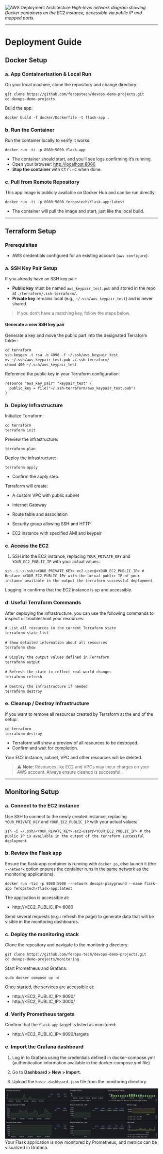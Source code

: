 ![AWS Deployment Architecture](../monitoring/resources/devops-demo-droject-diagram.png)
*High-level network diagram showing Docker containers on the EC2 instance, accessible via public IP and mapped ports.*

---

# Deployment Guide

## Docker Setup
### a. App Containerisation & Local Run
On your local machine, clone the repository and change directory:
```shell
git clone https://github.com/feropstech/devops-demo-projects.git
cd devops-demo-projects
```

Build the app:
```shell
docker build -f docker/Dockerfile -t flask-app .
```


### b. Run the Container

Run the container locally to verify it works:

```shell
docker run -ti -p 8080:5000 flask-app
```

- The container should start, and you’ll see logs confirming it’s running.
- Open your browser: [http://localhost:8080](http://localhost:8080)
- **Stop the container** with <kbd>Ctrl</kbd>+<kbd>C</kbd> when done.



### c. Pull from Remote Repository

This app image is publicly available on Docker Hub and can be run directly:
```shell
docker run -ti -p 8080:5000 feropstech/flask-app:latest
```

- The container will pull the image and start, just like the local build.

---


## Terraform Setup

### Prerequisites

- AWS credentials configured for an existing account (`aws configure`).


### a. SSH Key Pair Setup

If you already have an SSH key pair:
- **Public key** must be named `aws_keypair_test.pub` and stored in the repo at `./terraform/.ssh-terraform/`.
- **Private key** remains local (e.g., `~/.ssh/aws_keypair_test`) and is never shared.

>  If you don’t have a matching key, follow the steps below.

#### Generate a new SSH key pair
Generate a key and move the public part into the designated Terraform folder:
```shell
cd terraform
ssh-keygen -t rsa -b 4096 -f ~/.ssh/aws_keypair_test
mv ~/.ssh/aws_keypair_test.pub ./.ssh-terraform/ 
chmod 400 ~/.ssh/aws_keypair_test
```
Reference the public key in your Terraform configuration:
```shell
resource "aws_key_pair" "keypair_test" {
  public_key = file("~/.ssh-terraform/aws_keypair_test.pub")
}
```


### b. Deploy Infrastructure
Initialize Terraform:
```shell
cd terraform
terraform init
```
Preview the infrastructure:
```shell
terraform plan
```
Deploy the infrastructure:
```shell
terraform apply
```
- Confirm the apply step.

Terraform will create:

- A custom VPC with public subnet

- Internet Gateway

- Route table and association

- Security group allowing SSH and HTTP

- EC2 instance with specified AMI and keypair


### c. Access the EC2
1. SSH into the EC2 instance, replacing `YOUR_PRIVATE_KEY` and `YOUR_EC2_PUBLIC_IP` with your actual values:
```shell
ssh -i ~/.ssh/<YOUR_PRIVATE_KEY> ec2-user@<YOUR_EC2_PUBLIC_IP> # Replace <YOUR_EC2_PUBLIC_IP> with the actual public IP of your instance available in the output the terraform successful deployment
```

Logging in confirms that the EC2 instance is up and accessible.


### d. Useful Terraform Commands

After deploying the infrastructure, you can use the following commands to inspect or troubleshoot your resources:

```shell
# List all resources in the current Terraform state
terraform state list

# Show detailed information about all resources
terraform show

# Display the output values defined in Terraform
terraform output

# Refresh the state to reflect real-world changes
terraform refresh

# Destroy the infrastructure if needed
terraform destroy
```




### e. Cleanup / Destroy Infrastructure
If you want to remove all resources created by Terraform at the end of the setup:
```shell
cd terraform
terraform destroy
```
- Terraform will show a preview of all resources to be destroyed. 
- Confirm and wait for completion. 

Your EC2 instance, subnet, VPC and other resources will be deleted.

> ⚠️ **Note:** Resources like EC2 and VPCs may incur charges on your AWS account. Always ensure cleanup is successful.



---
## Monitoring Setup
### a. Connect to the EC2 instance
Use SSH to connect to the newly created instance, replacing `YOUR_PRIVATE_KEY` and `YOUR_EC2_PUBLIC_IP` with your actual values:
```shell
ssh -i ~/.ssh/<YOUR_RIVATE_KEY> ec2-user@<YOUR_EC2_PUBLIC_IP> # the public IP is available in the output of the terraform successful deployment
```

### b. Review the Flask app
Ensure the flask-app container is running with `docker ps`, else launch it (the `--network` option ensures the container runs in the same network as the monitoring applications):
```shell
docker run -tid -p 8080:5000 --network devops-playground --name flask-app feropstech/flask-app:latest
```
The application is accessible at:
- http://<EC2_PUBLIC_IP>:8080

Send several requests (e.g.: refresh the page) to generate data that will be visible in the monitoring dashboards.

### c. Deploy the monitoring stack
Clone the repository and navigate to the monitoring directory:
```shell
git clone https://github.com/ferops-tech/devops-demo-projects.git
cd devops-demo-projects/monitoring
```

Start Prometheus and Grafana:
```shell
sudo docker compose up -d
```

Once started, the services are accessible at:
- http://<EC2_PUBLIC_IP>:9090/
- http://<EC2_PUBLIC_IP>:3000/

### d. Verify Prometheus targets
Confirm that the `flask-app` target is listed as monitored:
- http://<EC2_PUBLIC_IP>:9090/targets


### e. Import the Grafana dashboard
1. Log in to Grafana using the credentials defined in docker-compose.yml (authentication information available in the docker-compose.yml file).

2. Go to **Dashboard > New > Import**.

3. Upload the `basic-dashboard.json` file from the monitoring directory.


![](../monitoring/resources/dashboard.png)
Your Flask application is now monitored by Prometheus, and metrics can be visualized in Grafana.
